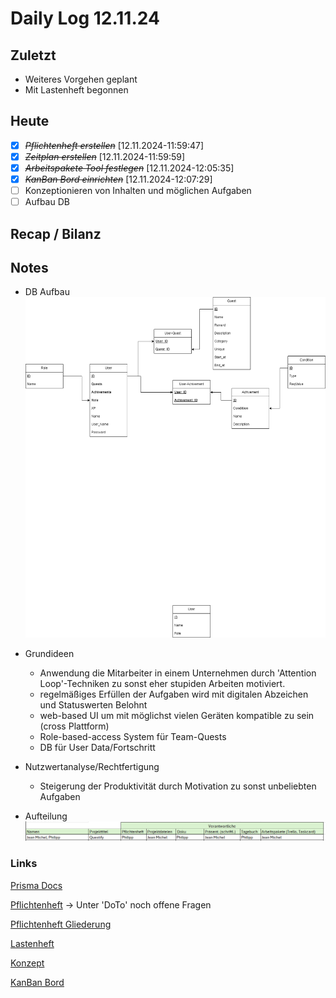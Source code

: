 # Daily Log 12.11.24

## Zuletzt
- Weiteres Vorgehen geplant
- Mit Lastenheft begonnen

## Heute

- [X] ~~*Pflichtenheft erstellen*~~ [12.11.2024-11:59:47]
- [X] ~~*Zeitplan erstellen*~~ [12.11.2024-11:59:59]
- [X] ~~*Arbeitspakete Tool festlegen*~~ [12.11.2024-12:05:35]
- [X] ~~*KanBan Bord einrichten*~~ [12.11.2024-12:07:29]
- [ ] Konzeptionieren von Inhalten und möglichen Aufgaben
- [ ] Aufbau DB

## Recap / Bilanz


## Notes

- DB Aufbau
  ![alt text](../24.11.12/QustifyDB.drawio.png)

- Grundideen
  - Anwendung die Mitarbeiter in einem Unternehmen durch 'Attention Loop'-Techniken zu sonst eher stupiden Arbeiten motiviert.
  - regelmäßiges Erfüllen der Aufgaben wird mit digitalen Abzeichen und Statuswerten Belohnt
  - web-based UI um mit möglichst vielen Geräten kompatible zu sein (cross Plattform)
  - Role-based-access System für Team-Quests
  - DB für User Data/Fortschritt

- Nutzwertanalyse/Rechtfertigung
  - Steigerung der Produktivität durch Motivation zu sonst unbeliebten Aufgaben

- Aufteilung
  ![alt text]({42BBED3D-2AB0-483A-91D8-A66B250D83E0}.png) 


### Links

[Prisma Docs](https://www.prisma.io/docs/getting-started/quickstart-sqlite)

[Pflichtenheft](../24.10.29/Pflichtenheft_Questify.md)
-> Unter 'DoTo' noch offene Fragen

[Pflichtenheft Gliederung](../24.10.29/Gliederung_Pflichtenheft.pdf)

[Lastenheft](../24.10.29/Lastenheft_Questify.md)
<!-- -> https://chatgpt.com/share/6720dfe6-d86c-800a-bf53-1f82d712e43f -->

[Konzept](<../24.11.05/Konzept Questify.md>)
<!-- -> https://chatgpt.com/share/672a177d-a9a8-800a-bdff-bf8994686894 -->

[KanBan Bord](https://trello.com/b/6GTg28qt/gid-projekt-jean-michel-philipp)
